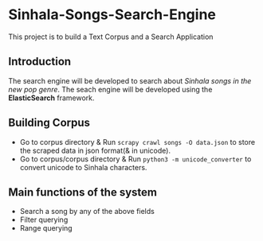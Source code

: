 # Sinhala-Songs-Search-Engine
This project is to build a Text Corpus and a Search Application

## Introduction
The search engine will be developed to search about *Sinhala songs in the new pop genre*. The seach engine will be developed using the **ElasticSearch** framework.

## Building Corpus
- Go to corpus directory & Run `scrapy crawl songs -O data.json` to store the scraped data in json format(& in unicode).
- Go to corpus/corpus directory & Run `python3 -m unicode_converter` to convert unicode to Sinhala characters.

## Main functions of the system
- Search a song by any of the above fields
- Filter querying
- Range querying
